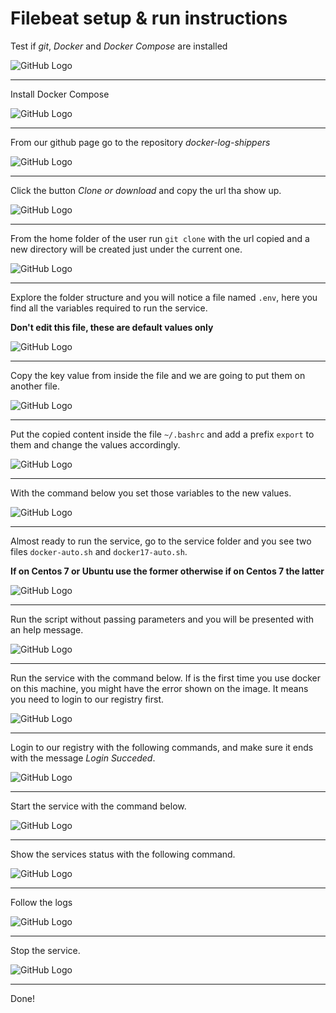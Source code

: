 # Filebeat setup & run instructions


Test if *git*, *Docker* and *Docker Compose* are installed

![GitHub Logo](doc/ice_screenshot_20170315-113328.png)

---

Install Docker Compose

![GitHub Logo](doc/ice_screenshot_20170315-113520.png)

---

From our github page go to the repository *docker-log-shippers*

![GitHub Logo](doc/ice_screenshot_20170315-113632.png)

---

Click the button *Clone or download* and copy the url tha show up.

![GitHub Logo](doc/ice_screenshot_20170315-113753.png)

---

From the home folder of the user run `git clone` with the url copied
and a new directory will be created just under the current one.

![GitHub Logo](doc/ice_screenshot_20170315-113831.png)

---

Explore the folder structure and you will notice a file named `.env`,
here you find all the variables required to run the service.

**Don't edit this file, these are default values only**

![GitHub Logo](doc/ice_screenshot_20170315-114057.png)

---

Copy the key value from inside the file and we are going to put them on another file.

![GitHub Logo](doc/ice_screenshot_20170315-114228.png)

---

Put the copied content inside the file `~/.bashrc`
and add a prefix `export` to them and change the values accordingly.

![GitHub Logo](doc/ice_screenshot_20170315-114757.png)

---

With the command below you set those variables to the new values.

![GitHub Logo](doc/ice_screenshot_20170315-114845.png)

---

Almost ready to run the service, go to the service folder
and you see two files `docker-auto.sh` and `docker17-auto.sh`.

**If on Centos 7 or Ubuntu use the former otherwise if on Centos 7 the latter**

![GitHub Logo](doc/ice_screenshot_20170315-114949.png)

---

Run the script without passing parameters and you will be presented with an help message.

![GitHub Logo](doc/ice_screenshot_20170315-115406.png)

---

Run the service with the command below.
If is the first time you use docker on this machine, you might have the error shown on the image.
It means you need to login to our registry first.

![GitHub Logo](doc/ice_screenshot_20170315-115547.png)

---

Login to our registry with the following commands, and make sure it ends with the message
*Login Succeded*.

![GitHub Logo](doc/ice_screenshot_20170315-115611.png)

---

Start the service with the command below.

![GitHub Logo](doc/ice_screenshot_20170315-115719.png)

---

Show the services status with the following command.

![GitHub Logo](doc/ice_screenshot_20170315-115804.png)

---

Follow the logs

![GitHub Logo](doc/ice_screenshot_20170315-115851.png)

---

Stop the service.

![GitHub Logo](doc/ice_screenshot_20170315-115955.png)

---

Done!